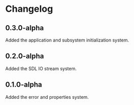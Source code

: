 # Changelog

## 0.3.0-alpha

Added the application and subsystem initialization system.

## 0.2.0-alpha

Added the SDL IO stream system.

## 0.1.0-alpha

Added the error and properties system.
